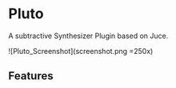 # Pluto

A subtractive Synthesizer Plugin based on Juce.

![Pluto_Screenshot](screenshot.png =250x)

## Features
